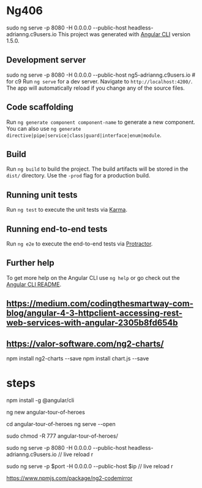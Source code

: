 # Ng406
sudo ng serve -p 8080 -H 0.0.0.0 --public-host headless-adrianng.c9users.io
This project was generated with [Angular CLI](https://github.com/angular/angular-cli) version 1.5.0.

## Development server

sudo ng serve -p 8080 -H 0.0.0.0 --public-host ng5-adrianng.c9users.io  # for c9 
Run `ng serve` for a dev server. Navigate to `http://localhost:4200/`. The app will automatically reload if you change any of the source files.

## Code scaffolding

Run `ng generate component component-name` to generate a new component. You can also use `ng generate directive|pipe|service|class|guard|interface|enum|module`.

## Build

Run `ng build` to build the project. The build artifacts will be stored in the `dist/` directory. Use the `-prod` flag for a production build.

## Running unit tests

Run `ng test` to execute the unit tests via [Karma](https://karma-runner.github.io).

## Running end-to-end tests

Run `ng e2e` to execute the end-to-end tests via [Protractor](http://www.protractortest.org/).

## Further help

To get more help on the Angular CLI use `ng help` or go check out the [Angular CLI README](https://github.com/angular/angular-cli/blob/master/README.md).

## https://medium.com/codingthesmartway-com-blog/angular-4-3-httpclient-accessing-rest-web-services-with-angular-2305b8fd654b
## https://valor-software.com/ng2-charts/

npm install ng2-charts --save
npm install chart.js --save




# steps 
npm install -g @angular/cli

ng new angular-tour-of-heroes

cd angular-tour-of-heroes
ng serve --open

sudo chmod -R 777 angular-tour-of-heroes/


sudo ng serve -p 8080 -H 0.0.0.0 --public-host headless-adrianng.c9users.io  // live reload r

sudo ng serve -p $port -H 0.0.0.0 --public-host $ip  // live reload r

https://www.npmjs.com/package/ng2-codemirror